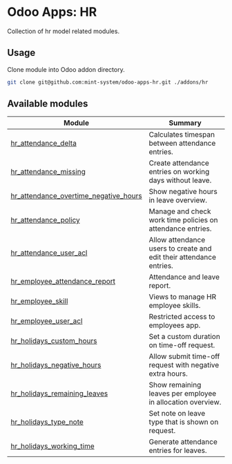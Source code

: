 # Odoo Apps: HR

Collection of hr model related modules.

## Usage

Clone module into Odoo addon directory.

```bash
git clone git@github.com:mint-system/odoo-apps-hr.git ./addons/hr
```

## Available modules

| Module | Summary |
| --- | --- |
| [hr_attendance_delta](hr_attendance_delta) |         Calculates timespan between attendance entries. |
| [hr_attendance_missing](hr_attendance_missing) |         Create attendance entries on working days without leave. |
| [hr_attendance_overtime_negative_hours](hr_attendance_overtime_negative_hours) |         Show negative hours in leave overview. |
| [hr_attendance_policy](hr_attendance_policy) |         Manage and check work time policies on attendance entries. |
| [hr_attendance_user_acl](hr_attendance_user_acl) |           Allow attendance users to create and edit their attendance entries. |
| [hr_employee_attendance_report](hr_employee_attendance_report) |         Attendance and leave report. |
| [hr_employee_skill](hr_employee_skill) |         Views to manage HR employee skills. |
| [hr_employee_user_acl](hr_employee_user_acl) |         Restricted access to employees app. |
| [hr_holidays_custom_hours](hr_holidays_custom_hours) |         Set a custom duration on time-off request. |
| [hr_holidays_negative_hours](hr_holidays_negative_hours) |         Allow submit time-off request with negative extra hours. |
| [hr_holidays_remaining_leaves](hr_holidays_remaining_leaves) |         Show remaining leaves per employee in allocation overview. |
| [hr_holidays_type_note](hr_holidays_type_note) |         Set note on leave type that is shown on request. |
| [hr_holidays_working_time](hr_holidays_working_time) |         Generate attendance entries for leaves. |
